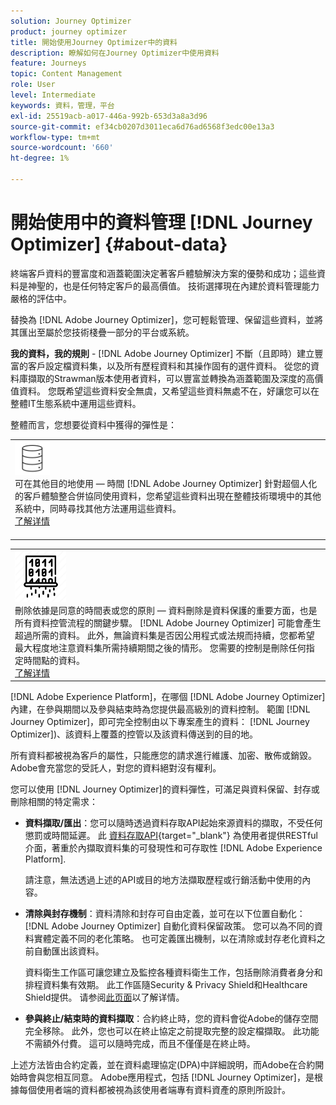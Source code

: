 ```yaml
---
solution: Journey Optimizer
product: journey optimizer
title: 開始使用Journey Optimizer中的資料
description: 瞭解如何在Journey Optimizer中使用資料
feature: Journeys
topic: Content Management
role: User
level: Intermediate
keywords: 資料，管理，平台
exl-id: 25519acb-a017-446a-992b-653d3a8a3d96
source-git-commit: ef34cb0207d3011eca6d76ad6568f3edc00e13a3
workflow-type: tm+mt
source-wordcount: '660'
ht-degree: 1%

---
```


# 開始使用中的資料管理 [!DNL Journey Optimizer] {#about-data}

終端客戶資料的豐富度和涵蓋範圍決定著客戶體驗解決方案的優勢和成功；這些資料是神聖的，也是任何特定客戶的最高價值。 技術選擇現在內建於資料管理能力嚴格的評估中。

替換為 [!DNL Adobe Journey Optimizer]，您可輕鬆管理、保留這些資料，並將其匯出至屬於您技術棧疊一部分的平台或系統。

**我的資料，我的規則** - [!DNL Adobe Journey Optimizer] 不斷（且即時）建立豐富的客戶設定檔資料集，以及所有歷程資料和其操作固有的選件資料。 從您的資料庫擷取的Strawman版本使用者資料，可以豐富並轉換為涵蓋範圍及深度的高價值資料。 您既希望這些資料安全無虞，又希望這些資料無處不在，好讓您可以在整體IT生態系統中運用這些資料。

整體而言，您想要從資料中獲得的彈性是：


<table style="table-layout:fixed">
<tr style="border: 0;">
  <td>
    <div><img alt="目的地" src="assets/do-not-localize/dest.png" /> 
    <br>可在其他目的地使用 — 時間 [!DNL Adobe Journey Optimizer] 針對超個人化的客戶體驗整合併協同使用資料，您希望這些資料出現在整體技術環境中的其他系統中，同時尋找其他方法運用這些資料。
    <div>
     <a href="../start/ajo-integrations.md">了解详情</a></div>
    </div>
    <br>
  </td>
</tr>
</table>

<!--td>
    <div><img alt="retention" src="assets/do-not-localize/retention.png" />  
    <br>Retained for a stipulated duration – Industry or regional regulations (such as GDPR or CCPA) or internal data governance policies stipulate how long or how short a duration, data needs to be maintained or archived in Adobe Experience Platform Data Lake. <a href="../privacy/get-started-privacy.md">Learn more</a></div>
  </td>
</tr>
<tr style="border: 0;"-->
<table style="table-layout:fixed">
<tr style="border: 0;">
  <td>
    <div><img alt="原則" src="assets/do-not-localize/policy.png" /> 
    <br>刪除依據是同意的時間表或您的原則 — 資料刪除是資料保護的重要方面，也是所有資料控管流程的關鍵步驟。 [!DNL Adobe Journey Optimizer] 可能會產生超過所需的資料。 此外，無論資料集是否因公用程式或法規而持續，您都希望最大程度地注意資料集所需持續期間之後的情形。 您需要的控制是刪除任何指定時間點的資料。 
    </div>
      <div>
     <a href="../privacy/data-hygiene.md">了解详情</a></div>
    </div>
  </td>
</tr>
</table>

[!DNL Adobe Experience Platform]，在哪個 [!DNL Adobe Journey Optimizer] 內建，在參與期間以及參與結束時為您提供最高級別的資料控制。 範圍 [!DNL Journey Optimizer]，即可完全控制由以下專案產生的資料： [!DNL Journey Optimizer])、該資料上覆蓋的控管以及該資料傳送到的目的地。

所有資料都被視為客戶的屬性，只能應您的請求進行維護、加密、散佈或銷毀。 Adobe會充當您的受託人，對您的資料絕對沒有權利。

您可以使用 [!DNL Journey Optimizer]的資料彈性，可滿足與資料保留、封存或刪除相關的特定需求：

* **資料擷取/匯出**：您可以隨時透過資料存取API起始來源資料的擷取，不受任何懲罰或時間延遲。 此 [資料存取API](https://experienceleague.adobe.com/docs/experience-platform/data-access/api.html){target="_blank"} 為使用者提供RESTful介面，著重於內擷取資料集的可發現性和可存取性 [!DNL Adobe Experience Platform]. <!--In the future (on roadmap), you can use file-based destinations to export and migrate log data from Adobe Journey Optimizer. -->

   請注意，無法透過上述的API或目的地方法擷取歷程或行銷活動中使用的內容。

<!--
* **Profile Service Data Retention**: For Behavioral and Time series data appended to any Profile, you may choose to use Journey Optimizer’s default setting of retaining this data for up to 30 days from the date of its addition to a Profile, or until an alternative time-period selected by the you. The time that Adobe keeps this data varies from contract to contract, and is outlined in an organization’s data retention policy.

  Learn more about Experience Event expirations in [Adobe Experience Platform documentation](https://experienceleague.adobe.com/docs/experience-platform/profile/event-expirations.html){target="_blank"}.
-->

* **清除與封存機制**：資料清除和封存可自由定義，並可在以下位置自動化： [!DNL Adobe Journey Optimizer] 自動化資料保留政策。 您可以為不同的資料實體定義不同的老化策略。 也可定義匯出機制，以在清除或封存老化資料之前自動匯出該資料。

   資料衛生工作區可讓您建立及監控各種資料衛生工作，包括刪除消費者身分和排程資料集有效期。 此工作區隨Security &amp; Privacy Shield和Healthcare Shield提供。 请参阅[此页面](../privacy/data-hygiene.md)以了解详情。

<!--
* **Data Lake and Deletions**: Customer Data stored in the Data Lake can be retained by Journey Optimizer:
    
    * for 7 days to facilitate the onboarding of Customer Data into the Profile Services, after which it may be permanently deleted, or
    * until chosen to be deleted by you

-->

* **參與終止/結束時的資料擷取**：合約終止時，您的資料會從Adobe的儲存空間完全移除。 此外，您也可以在終止協定之前提取完整的設定檔擷取。 此功能不需額外付費。 這可以隨時完成，而且不僅僅是在終止時。

上述方法皆由合約定義，並在資料處理協定(DPA)中詳細說明，而Adobe在合約開始時會與您相互同意。 Adobe應用程式，包括 [!DNL Journey Optimizer]，是根據每個使用者端的資料都被視為該使用者端專有資料資產的原則所設計。
